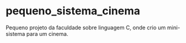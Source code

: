 # pequeno_sistema_cinema
Pequeno projeto da faculdade sobre linguagem C, onde crio um mini-sistema para um cinema.
